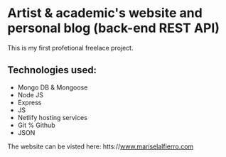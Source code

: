 # Artist & academic's website and personal blog (back-end REST API)

This is my first profetional freelace project.

## Technologies used:

- Mongo DB & Mongoose
- Node JS
- Express
- JS
- Netlify hosting services
- Git % Github
- JSON

The website can be visted here: htts://www.mariselalfierro.com
